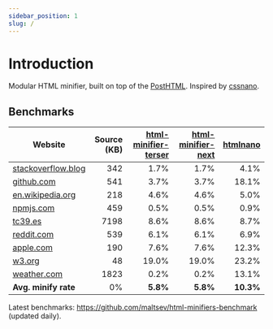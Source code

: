 ```yaml
---
sidebar_position: 1
slug: /
---
```


# Introduction

Modular HTML minifier, built on top of the [PostHTML](https://github.com/posthtml/posthtml).
Inspired by [cssnano](http://cssnano.co/).


## Benchmarks

[html-minifier-terser]: https://www.npmjs.com/package/html-minifier-terser/v/7.2.0
[html-minifier-next]: https://www.npmjs.com/package/html-minifier-next/v/1.1.5
[htmlnano]: https://www.npmjs.com/package/htmlnano/v/2.1.2

| Website                                                     | Source (KB) | [html-minifier-terser] | [html-minifier-next] | [htmlnano] |
| ----------------------------------------------------------- | ----------: | ---------------------: | -------------------: | ---------: |
| [stackoverflow.blog](https://stackoverflow.blog/)           |         342 |                   1.7% |                 1.7% |       4.1% |
| [github.com](https://github.com/)                           |         541 |                   3.7% |                 3.7% |      18.1% |
| [en.wikipedia.org](https://en.wikipedia.org/wiki/Main_Page) |         218 |                   4.6% |                 4.6% |       5.0% |
| [npmjs.com](https://www.npmjs.com/package/eslint)           |         459 |                   0.5% |                 0.5% |       0.9% |
| [tc39.es](https://tc39.es/ecma262/)                         |        7198 |                   8.6% |                 8.6% |       8.7% |
| [reddit.com](https://reddit.com/)                           |         539 |                   6.1% |                 6.1% |       6.9% |
| [apple.com](https://www.apple.com/)                         |         190 |                   7.6% |                 7.6% |      12.3% |
| [w3.org](https://www.w3.org/)                               |          48 |                  19.0% |                19.0% |      23.2% |
| [weather.com](https://weather.com)                          |        1823 |                   0.2% |                 0.2% |      13.1% |
| **Avg. minify rate**                                        |          0% |               **5.8%** |             **5.8%** |  **10.3%** |

Latest benchmarks: https://github.com/maltsev/html-minifiers-benchmark (updated daily).
